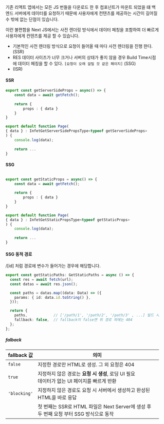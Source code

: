 기존 리액트 앱에서는 모든 JS 번들을 다운로드 한 후 컴포넌트가 마운트 되었을 떄 백엔드 서버에게 데이터를 요청하기 때문에 사용자에게 컨텐츠를 제공하는 시간이 길어질 수 밖에 없는 단점이 있습니다.

이런 불편함을 Next JS에서는 사전 렌더링 방식에서 데이터 페칭을 포함하여 더 빠르게 사용자에게 컨텐츠를 제공 할 수 있습니다.

- 기본적인 사전 렌더링 방식으로 요청이 들어올 때 마다 사전 렌더링을 진행 한다.(SSR)
- RES 데이터 사이즈가 너무 크거나 서버의 상태가 좋지 않을 경우 Build Time시점에 데이터 페칭을 할 수 있다. `[요청이 오래 걸릴 것 같은 페이지]` (SSG)
- (ISR)

#### SSR
``` typescript
export const getServerSideProps = async() => {
	const data = await getFetch();
	
	return {
		props : { data }
	}
}

export default function Page(
{ data } : InfetGetServerSidePropsType<typeof getServerSideProps>
) {
	console.log(data);
	
	return ...
}
```

#### SSG
```typescript

export const getStaticProps = async() => {
	const data = await getFetch();
	
	return {
		props : { data }
	}
}

export default function Page(
{ data } : InfetGetStaticPropsType<typeof getStaticProps>
) {
	console.log(data);
	
	return ...
}

```

#### SSG 동적 경로
/[id] 처럼 경로에 변수가 들어가는 경우에 해당합니다.

``` typescript 
export const getStaticPaths: GetStaticPaths = async () => {
  const res = await fetch(url);
  const datas = await res.json();

  const paths = datas.map((data: Data) => ({
    params: { id: data.id.toString() },
  }));

  return {
    paths,            // ['/path/1', '/path/2', '/path/3' , ...] 빌드 시 생성
    fallback: false,  // fallback이 false면 위 경로 외에는 404
  };
};
```
##### falback

| fallback 값   | 의미                                                           |
| ------------ | ------------------------------------------------------------ |
| `false`      | 지정한 경로만 HTML로 생성. 그 외 요청은 404                                |
| `true`       | 지정하지 않은 경로는 **요청 시 생성**, 로딩 UI 필요 <br>데이터가 없는 UI 페이지를 빠르게 반환 |
| `'blocking'` | 지정하지 않은 경로도 요청 시 서버에서 생성하고 완성된 HTML을 바로 응답                   |
|              | 첫 번째는 SSR로 HTML 파일은 Next Server에 생성 후 두 번째 요청 부터 SSG 방식으로 동작 |
